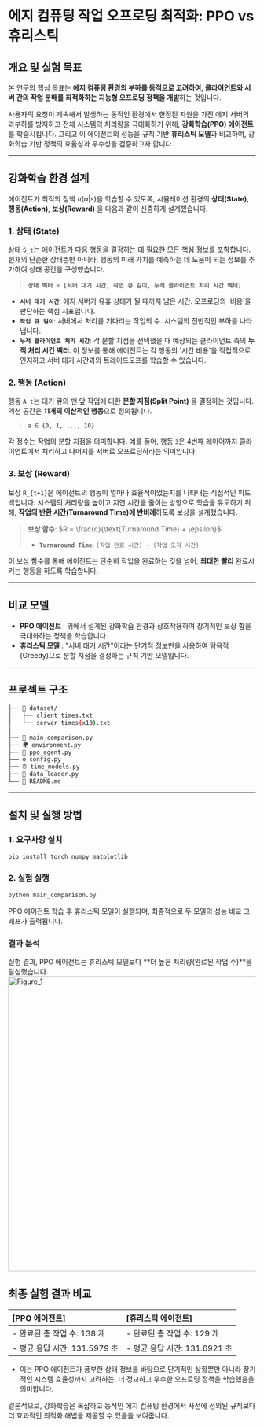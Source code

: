 # 에지 컴퓨팅 작업 오프로딩 최적화: PPO vs 휴리스틱

## 개요 및 실험 목표

본 연구의 핵심 목표는 **에지 컴퓨팅 환경의 부하를 동적으로 고려하여, 클라이언트와 서버 간의 작업 분배를 최적화하는 지능형 오프로딩 정책을 개발**하는 것입니다.

사용자의 요청이 계속해서 발생하는 동적인 환경에서 한정된 자원을 가진 에지 서버의 과부하를 방지하고 전체 시스템의 처리량을 극대화하기 위해, **강화학습(PPO) 에이전트**를 학습시킵니다. 그리고 이 에이전트의 성능을 규칙 기반 **휴리스틱 모델**과 비교하여, 강화학습 기반 정책의 효율성과 우수성을 검증하고자 합니다.

---

## 강화학습 환경 설계

에이전트가 최적의 정책 $\pi(a|s)$을 학습할 수 있도록, 시뮬레이션 환경의 **상태(State)**, **행동(Action)**, **보상(Reward)** 을 다음과 같이 신중하게 설계했습니다.

### 1. 상태 (State)
상태 `S_t`는 에이전트가 다음 행동을 결정하는 데 필요한 모든 핵심 정보를 포함합니다. 현재의 단순한 상태뿐만 아니라, 행동의 미래 가치를 예측하는 데 도움이 되는 정보를 추가하여 상태 공간을 구성했습니다.

> **`상태 벡터 = [서버 대기 시간, 작업 큐 길이, 누적 클라이언트 처리 시간 벡터]`**

- **`서버 대기 시간`**: 에지 서버가 유휴 상태가 될 때까지 남은 시간. 오프로딩의 '비용'을 판단하는 핵심 지표입니다.
- **`작업 큐 길이`**: 서버에서 처리를 기다리는 작업의 수. 시스템의 전반적인 부하를 나타냅니다.
- **`누적 클라이언트 처리 시간`**: 각 분할 지점을 선택했을 때 예상되는 클라이언트 측의 **누적 처리 시간 벡터**. 이 정보를 통해 에이전트는 각 행동의 '시간 비용'을 직접적으로 인지하고 서버 대기 시간과의 트레이드오프를 학습할 수 있습니다.

### 2. 행동 (Action)
행동 `A_t`는 대기 큐의 맨 앞 작업에 대한 **분할 지점(Split Point)** 을 결정하는 것입니다. 액션 공간은 **11개의 이산적인 행동**으로 정의됩니다.

> **`a ∈ {0, 1, ..., 10}`**

각 정수는 작업의 분할 지점을 의미합니다. 예를 들어, 행동 `3`은 4번째 레이어까지 클라이언트에서 처리하고 나머지를 서버로 오프로딩하라는 의미입니다.

### 3. 보상 (Reward)
보상 `R_{t+1}`은 에이전트의 행동이 얼마나 효율적이었는지를 나타내는 직접적인 피드백입니다. 시스템의 처리량을 높이고 지연 시간을 줄이는 방향으로 학습을 유도하기 위해, **작업의 반환 시간(Turnaround Time)에 반비례**하도록 보상을 설계했습니다.

> **보상 함수**: $R = \frac{c}{\text{Turnaround Time} + \epsilon}$
> - **`Turnaround Time`**: `(작업 완료 시간) - (작업 도착 시간)`

이 보상 함수를 통해 에이전트는 단순히 작업을 완료하는 것을 넘어, **최대한 빨리** 완료시키는 행동을 하도록 학습합니다.

---

## 비교 모델

- **PPO 에이전트** : 위에서 설계된 강화학습 환경과 상호작용하며 장기적인 보상 합을 극대화하는 정책을 학습합니다.
- **휴리스틱 모델** : "서버 대기 시간"이라는 단기적 정보만을 사용하여 탐욕적(Greedy)으로 분할 지점을 결정하는 규칙 기반 모델입니다.

---

## 프로젝트 구조
```bash
├── 📁 dataset/
│   ├── client_times.txt
│   └── server_times(x10).txt
│
├── 🚀 main_comparison.py
├── 🌍 environment.py
├── 🤖 ppo_agent.py
├── ⚙️ config.py
├── ⏰ time_models.py
├── 💾 data_loader.py
└── 📖 README.md
```

---

## 설치 및 실행 방법

### 1. 요구사항 설치
```bash
pip install torch numpy matplotlib
```

### 2. 실험 실행
```bash
python main_comparison.py
```
PPO 에이전트 학습 후 휴리스틱 모델이 실행되며, 최종적으로 두 모델의 성능 비교 그래프가 출력됩니다.

### 결과 분석
실험 결과, PPO 에이전트는 휴리스틱 모델보다 **더 높은 처리량(완료된 작업 수)**을 달성했습니다.
<img width="1400" height="600" alt="Figure_1" src="https://github.com/user-attachments/assets/b30648fe-0bf5-4f14-9c47-de75994b75c9" />


## 최종 실험 결과 비교
| **[PPO 에이전트]** | **[휴리스틱 에이전트]** |
| :--- | :--- |
| - 완료된 총 작업 수: 138 개 | - 완료된 총 작업 수: 129 개 |
| - 평균 응답 시간: 131.5979 초 | - 평균 응답 시간: 131.6921 초 |

- 이는 PPO 에이전트가 풍부한 상태 정보를 바탕으로 단기적인 상황뿐만 아니라 장기적인 시스템 효율성까지 고려하는, 더 정교하고 우수한 오프로딩 정책을 학습했음을 의미합니다.

결론적으로, 강화학습은 복잡하고 동적인 에지 컴퓨팅 환경에서 사전에 정의된 규칙보다 더 효과적인 최적화 해법을 제공할 수 있음을 보여줍니다.

